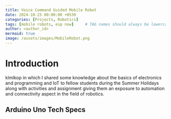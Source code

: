 ```yaml
---
title: Voice Command Guided Mobile Robot
date: 2024-10-25 00:00:00 +0530
categories: [Projects, Robotics]
tags: [mobile robots, esp now]     # TAG names should always be lowercase
author: <author_id>
mermaid: true
image: /assets/images/MobileRobot.png
---
```


# Introduction
klmlkop in which I shared some knowledge about the basics of electronics and programming and IoT to fellow students during the Summer Holidays along with activities and assignment giving them an exposure to automation and connectivity aspect in the field of robotics.

## Arduino Uno Tech Specs